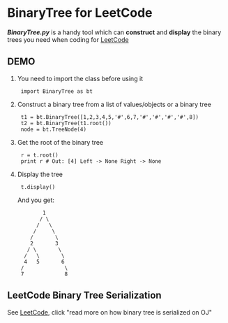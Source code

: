 BinaryTree for LeetCode
==============
***BinaryTree.py*** is a handy tool which can **construct** and **display** the binary trees you need when coding for [LeetCode](https://oj.leetcode.com/)

DEMO
------------
1. You need to import the class before using it
	
		import BinaryTree as bt
	
1. Construct a binary tree from a list of values/objects or a binary tree

		t1 = bt.BinaryTree([1,2,3,4,5,'#',6,7,'#','#','#','#',8])
		t2 = bt.BinaryTree(t1.root())
        node = bt.TreeNode(4)

1. Get the root of the binary tree

		r = t.root()
		print r # Out: [4] Left -> None Right -> None

1. Display the tree

		t.display()

	And you get:
		

		       1               
		      / \          
		     /   \         
		    /     \        
		   /       \       
		   2       3       
		  / \       \    
		 /   \       \   
		 4   5       6   
		/             \ 
		7             8 

		
LeetCode Binary Tree Serialization
-----------------
See [LeetCode](https://oj.leetcode.com/problems/binary-tree-level-order-traversal/), click "read more on how binary tree is serialized on OJ"
